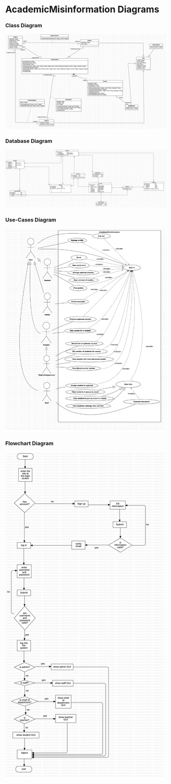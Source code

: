# AcademicMisinformation Diagrams

### Class Diagram
![use_cases](./diagrams/class.jpg)

### Database Diagram
![database](./diagrams/database.jpg)

### Use-Cases Diagram
![use_cases](./diagrams/use_cases.jpg)

### Flowchart Diagram
![flowchart](./diagrams/flowchart.jpg)

